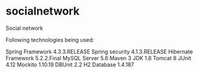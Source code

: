 # socialnetwork
Social network


Following technologies being used:

Spring Framework 4.3.3.RELEASE
Spring security 4.1.3.RELEASE
Hibernate Framework 5.2.2.Final
MySQL Server 5.6
Maven 3
JDK 1.8
Tomcat 8
JUnit 4.12
Mockito 1.10.19
DBUnit 2.2
H2 Database 1.4.187
